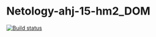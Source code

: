 # Netology-ahj-15-hm2_DOM
[![Build status](https://ci.appveyor.com/api/projects/status/uarfha5k34ejc5qm?svg=true)](https://ci.appveyor.com/project/Ekaterina-Bogdanova/netology-ahj-15-hm2-dom)
